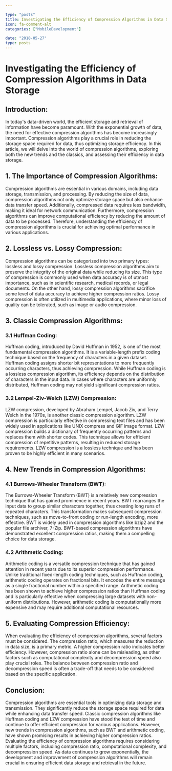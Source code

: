 ```yaml
---

type: "posts"
title: Investigating the Efficiency of Compression Algorithms in Data Storage
icon: fa-comment-alt
categories: ["MobileDevelopment"]

date: "2018-05-27"
type: posts
---
```





# Investigating the Efficiency of Compression Algorithms in Data Storage

## Introduction:

In today's data-driven world, the efficient storage and retrieval of information have become paramount. With the exponential growth of data, the need for effective compression algorithms has become increasingly important. Compression algorithms play a crucial role in reducing the storage space required for data, thus optimizing storage efficiency. In this article, we will delve into the world of compression algorithms, exploring both the new trends and the classics, and assessing their efficiency in data storage.

## 1. The Importance of Compression Algorithms:

Compression algorithms are essential in various domains, including data storage, transmission, and processing. By reducing the size of data, compression algorithms not only optimize storage space but also enhance data transfer speed. Additionally, compressed data requires less bandwidth, making it ideal for network communication. Furthermore, compression algorithms can improve computational efficiency by reducing the amount of data to be processed. Therefore, understanding the efficiency of compression algorithms is crucial for achieving optimal performance in various applications.

## 2. Lossless vs. Lossy Compression:

Compression algorithms can be categorized into two primary types: lossless and lossy compression. Lossless compression algorithms aim to preserve the integrity of the original data while reducing its size. This type of compression is commonly used when data accuracy is of utmost importance, such as in scientific research, medical records, or legal documents. On the other hand, lossy compression algorithms sacrifice some level of data accuracy to achieve higher compression ratios. Lossy compression is often utilized in multimedia applications, where minor loss of quality can be tolerated, such as image or audio compression.

## 3. Classic Compression Algorithms:

### 3.1 Huffman Coding:

Huffman coding, introduced by David Huffman in 1952, is one of the most fundamental compression algorithms. It is a variable-length prefix coding technique based on the frequency of characters in a given dataset. Huffman coding assigns shorter bit representations to more frequently occurring characters, thus achieving compression. While Huffman coding is a lossless compression algorithm, its efficiency depends on the distribution of characters in the input data. In cases where characters are uniformly distributed, Huffman coding may not yield significant compression ratios.

### 3.2 Lempel-Ziv-Welch (LZW) Compression:

LZW compression, developed by Abraham Lempel, Jacob Ziv, and Terry Welch in the 1970s, is another classic compression algorithm. LZW compression is particularly effective in compressing text files and has been widely used in applications like UNIX compress and GIF image format. LZW compression builds a dictionary of frequently occurring patterns and replaces them with shorter codes. This technique allows for efficient compression of repetitive patterns, resulting in reduced storage requirements. LZW compression is a lossless technique and has been proven to be highly efficient in many scenarios.

## 4. New Trends in Compression Algorithms:

### 4.1 Burrows-Wheeler Transform (BWT):

The Burrows-Wheeler Transform (BWT) is a relatively new compression technique that has gained prominence in recent years. BWT rearranges the input data to group similar characters together, thus creating long runs of repeated characters. This transformation makes subsequent compression techniques, such as move-to-front coding or run-length encoding, more effective. BWT is widely used in compression algorithms like bzip2 and the popular file archiver, 7-Zip. BWT-based compression algorithms have demonstrated excellent compression ratios, making them a compelling choice for data storage.

### 4.2 Arithmetic Coding:

Arithmetic coding is a versatile compression technique that has gained attention in recent years due to its superior compression performance. Unlike traditional fixed-length coding techniques, such as Huffman coding, arithmetic coding operates on fractional bits. It encodes the entire message as a single fractional number within a specified range. Arithmetic coding has been shown to achieve higher compression ratios than Huffman coding and is particularly effective when compressing large datasets with non-uniform distributions. However, arithmetic coding is computationally more expensive and may require additional computational resources.

## 5. Evaluating Compression Efficiency:

When evaluating the efficiency of compression algorithms, several factors must be considered. The compression ratio, which measures the reduction in data size, is a primary metric. A higher compression ratio indicates better efficiency. However, compression ratio alone can be misleading, as other factors such as computational complexity and decompression speed also play crucial roles. The balance between compression ratio and decompression speed is often a trade-off that needs to be considered based on the specific application.

## Conclusion:

Compression algorithms are essential tools in optimizing data storage and transmission. They significantly reduce the storage space required for data while enhancing data transfer speed. Classic compression algorithms like Huffman coding and LZW compression have stood the test of time and continue to offer efficient compression for various applications. However, new trends in compression algorithms, such as BWT and arithmetic coding, have shown promising results in achieving higher compression ratios. Evaluating the efficiency of compression algorithms requires considering multiple factors, including compression ratio, computational complexity, and decompression speed. As data continues to grow exponentially, the development and improvement of compression algorithms will remain crucial in ensuring efficient data storage and retrieval in the future.